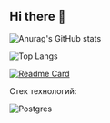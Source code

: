 ## Hi there 👋


![Anurag's GitHub stats](https://github-readme-stats.vercel.app/api?username=movetron&theme=prussian&show_icons=true)

![Top Langs](https://github-readme-stats.vercel.app/api/top-langs/?username=movetron&layout=compact)


[![Readme Card](https://github-readme-stats.vercel.app/api/pin/?username=movetron&repo=pizzeria)](https://github.com/movetron/pizzeria)


Стек технологий:

![Postgres](https://img.shields.io/badge/postgres-%23316192.svg?style=for-the-badge&logo=postgresql&logoColor=white)

<!--
**movetron/movetron** is a ✨ _special_ ✨ repository because its `README.md` (this file) appears on your GitHub profile.

Here are some ideas to get you started:

- 🔭 I’m currently working on ...
- 🌱 I’m currently learning ...
- 👯 I’m looking to collaborate on ...
- 🤔 I’m looking for help with ...
- 💬 Ask me about ...
- 📫 How to reach me: ...
- 😄 Pronouns: ...
- ⚡ Fun fact: ...
-->
